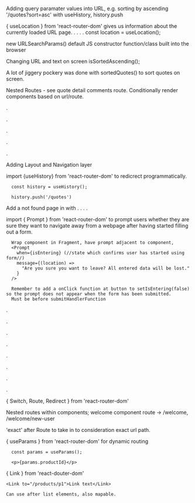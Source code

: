 Adding query paramater values into URL, e.g. sorting by ascending '/quotes?sort=asc' with useHistory, history.push

{ useLocation } from 'react-router-dom' gives us information about the currently loaded URL page.
. . . . const location = useLocation();

new URLSearchParams() default JS constructor function/class built into the browser

Changing URL and text on screen isSortedAscending();

A lot of jiggery pockery was done with sortedQuotes() to sort quotes on screen.

Nested Routes - see quote detail comments route. Conditionally render components based on url/route. <Route path={.../quoteId}>

.

.

.

.

.

Adding Layout and Navigation layer

import {useHistory} from 'react-router-dom' to redicrect programmatically.

      const history = useHistory();

      history.push('/quotes')

Add a not found page in <Route/> with
. <Route path="*">
. . <NotFound />
. </Route>

import { Prompt } from 'react-router-dom' to prompt users whether they are sure they want to navigate away
from a webpage after having started filling out a form.

      Wrap component in Fragment, have prompt adjacent to component,
      <Prompt
        when={isEntering} (//state which confirms user has started using form//)
        message={(location) =>
          "Are you sure you want to leave? All entered data will be lost."
        }
      />

      Remember to add a onClick function at button to setIsEntering(false) so the prompt does not appear when the form has been submitted.
      Must be before submitHandlerFunction

.

.

.

.

.

.

.

.

{ Switch, Route, Redirect } from 'react-router-dom'

Nested routes within components; welcome component route -> /welcome, /welcome/new-user

'exact' after Route to take in to consideration exact url path.

{ useParams } from 'react-router-dom' for dynamic routing

      const params = useParams();

      <p>{params.productId}</p>

{ Link } from 'react-douter-dom'

    <Link to="/products/p1">Link text</Link>

    Can use after list elements, also mapable.
